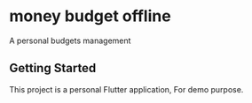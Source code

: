 # money budget offline

A personal budgets management

## Getting Started

This project is a personal Flutter application, For demo purpose.
